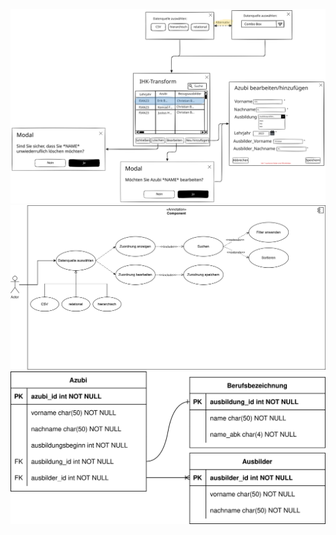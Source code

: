 ![Mockup](https://github.com/erik-io/IHK-Transformer/blob/main/resources/Mockup.svg?raw=true)
![Use-Case-Diagramm](https://github.com/erik-io/IHK-Transformer/blob/main/resources/Use-Case-Diagramm.svg?raw=true)
![ER-Diagramm](https://github.com/erik-io/IHK-Transformer/blob/main/resources/ER-Diagramm.svg?raw=true)
